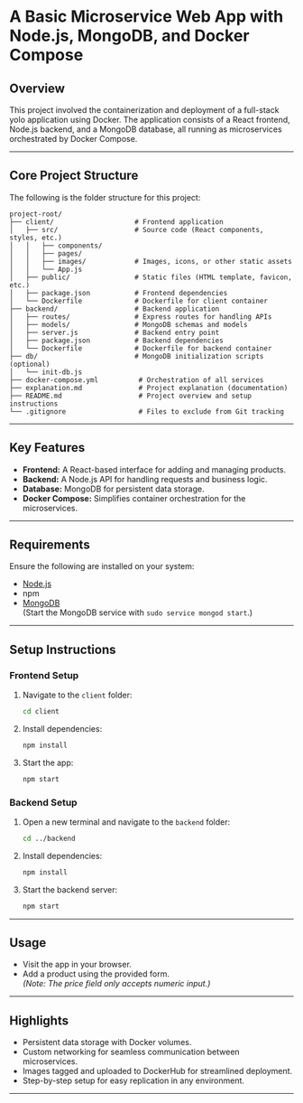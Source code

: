 # A Basic Microservice Web App with Node.js, MongoDB, and Docker Compose

## Overview
This project involved the containerization and deployment of a full-stack yolo application using Docker. The application consists of a React frontend, Node.js backend, and a MongoDB database, all running as microservices orchestrated by Docker Compose.

---



## Core Project Structure

The following is the folder structure for this project:


```plaintext
project-root/
├── client/                    # Frontend application
│   ├── src/                   # Source code (React components, styles, etc.)
│   │   ├── components/
│   │   ├── pages/
│   │   ├── images/            # Images, icons, or other static assets
│   │   └── App.js
│   ├── public/                # Static files (HTML template, favicon, etc.)
│   ├── package.json           # Frontend dependencies
│   └── Dockerfile             # Dockerfile for client container
├── backend/                   # Backend application
│   ├── routes/                # Express routes for handling APIs
│   ├── models/                # MongoDB schemas and models
│   ├── server.js              # Backend entry point
│   ├── package.json           # Backend dependencies
│   └── Dockerfile             # Dockerfile for backend container
├── db/                        # MongoDB initialization scripts (optional)
│   └── init-db.js
├── docker-compose.yml          # Orchestration of all services
├── explanation.md              # Project explanation (documentation)
├── README.md                   # Project overview and setup instructions
└── .gitignore                  # Files to exclude from Git tracking
```

---



## Key Features
- **Frontend:** A React-based interface for adding and managing products.
- **Backend:** A Node.js API for handling requests and business logic.
- **Database:** MongoDB for persistent data storage.
- **Docker Compose:** Simplifies container orchestration for the microservices.

---

## Requirements
Ensure the following are installed on your system:
- [Node.js](https://www.digitalocean.com/community/tutorials/how-to-install-node-js-on-ubuntu-18-04)  
- npm  
- [MongoDB](https://docs.mongodb.com/manual/tutorial/install-mongodb-on-ubuntu/)  
  (Start the MongoDB service with `sudo service mongod start`.)

---

## Setup Instructions

### Frontend Setup
1. Navigate to the `client` folder:
   ```bash
   cd client
   ```
2. Install dependencies:
   ```bash
   npm install
   ```
3. Start the app:
   ```bash
   npm start
   ```

### Backend Setup
1. Open a new terminal and navigate to the `backend` folder:
   ```bash
   cd ../backend
   ```
2. Install dependencies:
   ```bash
   npm install
   ```
3. Start the backend server:
   ```bash
   npm start
   ```

---

## Usage
- Visit the app in your browser.
- Add a product using the provided form.  
  *(Note: The price field only accepts numeric input.)*

---

## Highlights
- Persistent data storage with Docker volumes.
- Custom networking for seamless communication between microservices.
- Images tagged and uploaded to DockerHub for streamlined deployment.
- Step-by-step setup for easy replication in any environment.

---
